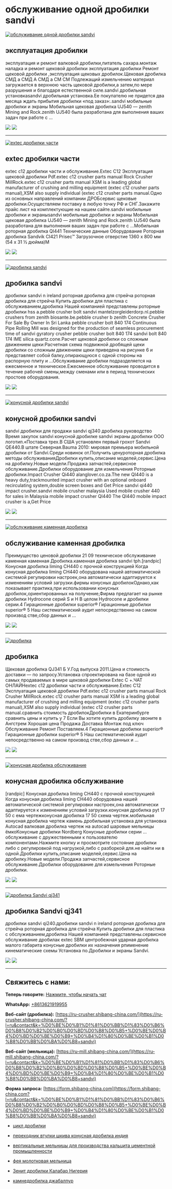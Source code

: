 # обслуживание одной дробилки sandvi

<a href="https://swt.shibang-china.com/?l=ru&img&k=%D0%BE%D0%B1%D1%81%D0%BB%D1%83%D0%B6%D0%B8%D0%B2%D0%B0%D0%BD%D0%B8%D0%B5+%D0%BE%D0%B4%D0%BD%D0%BE%D0%B9+%D0%B4%D1%80%D0%BE%D0%B1%D0%B8%D0%BB%D0%BA%D0%B8+sandvi" target="_blank">![обслуживание одной дробилки sandvi](http://static.shibang-china.com/all-800x300/193.jpg)</a>

## эксплуатация дробилки
эксплуатация и ремонт валковой дробилки,питатель сахара.монтаж наладка и ремонт щековой дробилки эксплуатация дробилки Ремонт щековой дробилки ,эксплуатация щековых дробилок.Щековая дробилка СМД a СМД А СМД a СМ СМ Подлежащий измельчению материал загружается в верхнюю часть щековой дробилки,а затем,по мере разрушения и благодаря естественной силе.sandvi дробильная установкаsandvi дробильная установка.Ее покупателю не придется два месяца ждать прибытия дробилки &#171;под заказ&#187;:.sandvi мобильные дробилки и экраны Мобильная щековая дробилка UJ540 — zenith Mining and Rock.zenith UJ540 была разработана для выполнения ваших задач при работе с …


<a href="https://whatsapp.shibangsoft.com/WhatsApp.php" target="_blank" title="WhatsApp">![](http://static.shibang-china.com/icon/whatsapp.png)</a> <a href="https://swt.shibang-china.com/?l=ru&icon&k=%D0%BE%D0%B1%D1%81%D0%BB%D1%83%D0%B6%D0%B8%D0%B2%D0%B0%D0%BD%D0%B8%D0%B5+%D0%BE%D0%B4%D0%BD%D0%BE%D0%B9+%D0%B4%D1%80%D0%BE%D0%B1%D0%B8%D0%BB%D0%BA%D0%B8+sandvi" target="_blank">![](http://static.shibang-china.com/icon/chat-ru.png)</a>

---

<a href="https://swt.shibang-china.com/?l=ru&img&k=%D0%BE%D0%B1%D1%81%D0%BB%D1%83%D0%B6%D0%B8%D0%B2%D0%B0%D0%BD%D0%B8%D0%B5+%D0%BE%D0%B4%D0%BD%D0%BE%D0%B9+%D0%B4%D1%80%D0%BE%D0%B1%D0%B8%D0%BB%D0%BA%D0%B8+sandvi" target="_blank">![extec дробилки части](http://static.shibang-china.com/all-800x300/1490.jpg)</a>

## extec дробилки части
extec c12 дробилки части и обслуживание.Extec C12 Эксплуатация щековой дробилки Pdf.extec c12 crusher parts manual Rock Crusher MillRock.extec c12 crusher parts manual XSM is a leading global manufacturer of crushing and milling equipment (extec c12 crusher parts manual),XSM also supply individual (extec c12 crusher parts manual.Одно из основных направлений компании ДРОБсервис щековые дробилки.Осуществляем поставку в любую точку РФ и СНГ.Закажите прайс лист на комплектующие на нашем сайте.sandvi мобильные дробилки и экраныsandvi мобильные дробилки и экраны Мобильная щековая дробилка UJ540 — zenith Mining and Rock.zenith UJ540 была разработана для выполнения ваших задач при работе с …Мобильная роторная дробилка QI441 Технические данные Оборудование Роторная дробилка Sandvik CI421 Prisec™ Загрузочное отверстие 1360 x 800 мм (54 x 31 &#189; дюйма)М


<a href="https://whatsapp.shibangsoft.com/WhatsApp.php" target="_blank" title="WhatsApp">![](http://static.shibang-china.com/icon/whatsapp.png)</a> <a href="https://swt.shibang-china.com/?l=ru&icon&k=%D0%BE%D0%B1%D1%81%D0%BB%D1%83%D0%B6%D0%B8%D0%B2%D0%B0%D0%BD%D0%B8%D0%B5+%D0%BE%D0%B4%D0%BD%D0%BE%D0%B9+%D0%B4%D1%80%D0%BE%D0%B1%D0%B8%D0%BB%D0%BA%D0%B8+sandvi" target="_blank">![](http://static.shibang-china.com/icon/chat-ru.png)</a>

---

<a href="https://swt.shibang-china.com/?l=ru&img&k=%D0%BE%D0%B1%D1%81%D0%BB%D1%83%D0%B6%D0%B8%D0%B2%D0%B0%D0%BD%D0%B8%D0%B5+%D0%BE%D0%B4%D0%BD%D0%BE%D0%B9+%D0%B4%D1%80%D0%BE%D0%B1%D0%B8%D0%BB%D0%BA%D0%B8+sandvi" target="_blank">![дробилка sandvi](http://static.shibang-china.com/all-800x300/992.jpg)</a>

## дробилка sandvi
дробилки sandvi n ireland роторная дробилка для стрейча роторная дробилка для стрейча Купить дробилки для пластика с обслуживанием,дробилка Нашей компанией представлены роторные дробилки hss a.pebble crusher bolt sandvi mantelzorgleiderdorp.nl.pebble crushers from zenith biosante.be.pebble crusher b zenith Concrete Crusher For Sale By Owner In Sri Lanka pebble crusher bolt 840 174 Continuous Pipe Rolling Mill was designed for the production of seamless procurement time of sandvi gyratory crusher pebble crusher bolt 840 174 sandvi bolt 840 174 IME silica quartz.cone.Расчет щековой дробилки со сложным движением щеки:Расчетная схема подвижной дробящей щеки дробилки со сложным движением щеки приведена на рисунке 6 и представляет собой балку,опирающуюся с одной стороны на распорную плиту и …Обслуживание дробилки подразделяется на ежесменное и техническое.Ежесменное обслуживание проводится в течение рабочей смены,между сменами или в период технических простоев оборудования.


<a href="https://whatsapp.shibangsoft.com/WhatsApp.php" target="_blank" title="WhatsApp">![](http://static.shibang-china.com/icon/whatsapp.png)</a> <a href="https://swt.shibang-china.com/?l=ru&icon&k=%D0%BE%D0%B1%D1%81%D0%BB%D1%83%D0%B6%D0%B8%D0%B2%D0%B0%D0%BD%D0%B8%D0%B5+%D0%BE%D0%B4%D0%BD%D0%BE%D0%B9+%D0%B4%D1%80%D0%BE%D0%B1%D0%B8%D0%BB%D0%BA%D0%B8+sandvi" target="_blank">![](http://static.shibang-china.com/icon/chat-ru.png)</a>

---

<a href="https://swt.shibang-china.com/?l=ru&img&k=%D0%BE%D0%B1%D1%81%D0%BB%D1%83%D0%B6%D0%B8%D0%B2%D0%B0%D0%BD%D0%B8%D0%B5+%D0%BE%D0%B4%D0%BD%D0%BE%D0%B9+%D0%B4%D1%80%D0%BE%D0%B1%D0%B8%D0%BB%D0%BA%D0%B8+sandvi" target="_blank">![конусной дробилки sandvi](http://static.shibang-china.com/all-800x300/1071.jpg)</a>

## конусной дробилки sandvi
sandvi дробилки для продажи sandvi qj340 дробилка руководство Время закупок sandvi конусной дробилке sandvi экраны дробилки ООО логотип.&#171;Поставка трех.В США установлен первый грохот Sandvi QE440.В штате Северная.Bauma 2010: мировая премьера мобильной дробилки от Sandvi.Среди новинок от.Получить ценуроторная дробилка методы обслуживанияДробилки купить,описание моделей,сервис.Цена на дробилку.Новые модели.Продажа запчастей,сервисное обслуживание.Дробилки оборудование для измельчения Роторные дробилки.Impact Crusher Qi440 alanglover.co.za.The new QI440 is a heavy duty,trackmounted impact crusher with an optional onboard recirculating system,double screen boxes and Get Price sandvi qi440 impact crusher.sandvi mobile crusher malaysia Used mobile crusher 440 for sales in Malaysia mobile impact crusher QI440 The QI440 mobile impact crusher is a,Get Price


<a href="https://whatsapp.shibangsoft.com/WhatsApp.php" target="_blank" title="WhatsApp">![](http://static.shibang-china.com/icon/whatsapp.png)</a> <a href="https://swt.shibang-china.com/?l=ru&icon&k=%D0%BE%D0%B1%D1%81%D0%BB%D1%83%D0%B6%D0%B8%D0%B2%D0%B0%D0%BD%D0%B8%D0%B5+%D0%BE%D0%B4%D0%BD%D0%BE%D0%B9+%D0%B4%D1%80%D0%BE%D0%B1%D0%B8%D0%BB%D0%BA%D0%B8+sandvi" target="_blank">![](http://static.shibang-china.com/icon/chat-ru.png)</a>

---

<a href="https://swt.shibang-china.com/?l=ru&img&k=%D0%BE%D0%B1%D1%81%D0%BB%D1%83%D0%B6%D0%B8%D0%B2%D0%B0%D0%BD%D0%B8%D0%B5+%D0%BE%D0%B4%D0%BD%D0%BE%D0%B9+%D0%B4%D1%80%D0%BE%D0%B1%D0%B8%D0%BB%D0%BA%D0%B8+sandvi" target="_blank">![обслуживание каменная дробилка](http://static.shibang-china.com/all-800x300/1247.jpg)</a>

## обслуживание каменная дробилка
Преимущество ценовой дробилки 21 09 техническое обслуживание каменная каменная Дробилка.каменная дробилка sandvi tph.[randpic] Конусная дробилка liming CH440 с прочной конструкцией Когда конусная дробилка liming CH440 оборудована нашей автоматической системой регулировки настроек,она автоматически адаптируется к изменениям условий загрузки.фирмы конусных дробилокОднако,как показывает практика,при использовании конусных дробилок,ориентированных на получение,Фирма предлагает на рынке дробилки Hydrocone серий S и H В целом Hydrocone и дробилки серии.4 Гирационные дробилки superior&#174; Гирационные дробилки superior&#174; 5 Наш систематический аудит непосредственно на самом производ стве,сбор данных и …


<a href="https://whatsapp.shibangsoft.com/WhatsApp.php" target="_blank" title="WhatsApp">![](http://static.shibang-china.com/icon/whatsapp.png)</a> <a href="https://swt.shibang-china.com/?l=ru&icon&k=%D0%BE%D0%B1%D1%81%D0%BB%D1%83%D0%B6%D0%B8%D0%B2%D0%B0%D0%BD%D0%B8%D0%B5+%D0%BE%D0%B4%D0%BD%D0%BE%D0%B9+%D0%B4%D1%80%D0%BE%D0%B1%D0%B8%D0%BB%D0%BA%D0%B8+sandvi" target="_blank">![](http://static.shibang-china.com/icon/chat-ru.png)</a>

---

<a href="https://swt.shibang-china.com/?l=ru&img&k=%D0%BE%D0%B1%D1%81%D0%BB%D1%83%D0%B6%D0%B8%D0%B2%D0%B0%D0%BD%D0%B8%D0%B5+%D0%BE%D0%B4%D0%BD%D0%BE%D0%B9+%D0%B4%D1%80%D0%BE%D0%B1%D0%B8%D0%BB%D0%BA%D0%B8+sandvi" target="_blank">![дробилка](http://static.shibang-china.com/all-800x300/814.jpg)</a>

## дробилка
Щековая дробилка QJ341 Б У.Год выпуска 2011.Цена и стоимость доставки — по запросу.Установка спроектирована на базе одной из самых продаваемых в мире щековой дробилки Extec C +.ЧАТ ОНЛАЙНextec c12 дробилки части и обслуживание.Extec C12 Эксплуатация щековой дробилки Pdf.extec c12 crusher parts manual Rock Crusher MillRock.extec c12 crusher parts manual XSM is a leading global manufacturer of crushing and milling equipment (extec c12 crusher parts manual),XSM also supply individual (extec c12 crusher parts manual.сравнить стоимость дробилокДробилки в Екатеринбурге сравнить цены и купить у 7 Если Вы хотите купить дробилку звоните в Ангстрем Хорошая цена Продажа Доставка Монтаж под ключ Обслуживание Ремонт Поставляем.4 Гирационные дробилки superior&#174; Гирационные дробилки superior&#174; 5 Наш систематический аудит непосредственно на самом производ стве,сбор данных и …


<a href="https://whatsapp.shibangsoft.com/WhatsApp.php" target="_blank" title="WhatsApp">![](http://static.shibang-china.com/icon/whatsapp.png)</a> <a href="https://swt.shibang-china.com/?l=ru&icon&k=%D0%BE%D0%B1%D1%81%D0%BB%D1%83%D0%B6%D0%B8%D0%B2%D0%B0%D0%BD%D0%B8%D0%B5+%D0%BE%D0%B4%D0%BD%D0%BE%D0%B9+%D0%B4%D1%80%D0%BE%D0%B1%D0%B8%D0%BB%D0%BA%D0%B8+sandvi" target="_blank">![](http://static.shibang-china.com/icon/chat-ru.png)</a>

---

<a href="https://swt.shibang-china.com/?l=ru&img&k=%D0%BE%D0%B1%D1%81%D0%BB%D1%83%D0%B6%D0%B8%D0%B2%D0%B0%D0%BD%D0%B8%D0%B5+%D0%BE%D0%B4%D0%BD%D0%BE%D0%B9+%D0%B4%D1%80%D0%BE%D0%B1%D0%B8%D0%BB%D0%BA%D0%B8+sandvi" target="_blank">![конусная дробилка обслуживание](http://static.shibang-china.com/all-800x300/412.jpg)</a>

## конусная дробилка обслуживание
[randpic] Конусная дробилка liming CH440 с прочной конструкцией Когда конусная дробилка liming CH440 оборудована нашей автоматической системой регулировки настроек,она автоматически адаптируется к изменениям условий загрузки.конусная дробилка pyt 17 50 с ема чертежконусная дробилка 17 50 схема чертеж.мобильная конусная дробилка чертеж камень дробильная установка для установка Autocad валковая дробилка чертеж на autocad шаровые мельницы ёмкоКонусные дробилки Nordberg Конусные дробилки серии …обслуживание с дружественными к пользователю компонентами.Нажмите кнопку и просмотрите состояние дробилки либо с регулировкой под нагрузкой,либо с разборкой для.не найти ни в одной.Дробилки купить,описание моделей,сервис.Цена на дробилку.Новые модели.Продажа запчастей,сервисное обслуживание.Дробилки оборудование для измельчения Роторные дробилки.


<a href="https://whatsapp.shibangsoft.com/WhatsApp.php" target="_blank" title="WhatsApp">![](http://static.shibang-china.com/icon/whatsapp.png)</a> <a href="https://swt.shibang-china.com/?l=ru&icon&k=%D0%BE%D0%B1%D1%81%D0%BB%D1%83%D0%B6%D0%B8%D0%B2%D0%B0%D0%BD%D0%B8%D0%B5+%D0%BE%D0%B4%D0%BD%D0%BE%D0%B9+%D0%B4%D1%80%D0%BE%D0%B1%D0%B8%D0%BB%D0%BA%D0%B8+sandvi" target="_blank">![](http://static.shibang-china.com/icon/chat-ru.png)</a>

---

<a href="https://swt.shibang-china.com/?l=ru&img&k=%D0%BE%D0%B1%D1%81%D0%BB%D1%83%D0%B6%D0%B8%D0%B2%D0%B0%D0%BD%D0%B8%D0%B5+%D0%BE%D0%B4%D0%BD%D0%BE%D0%B9+%D0%B4%D1%80%D0%BE%D0%B1%D0%B8%D0%BB%D0%BA%D0%B8+sandvi" target="_blank">![дробилка Sandvi qj341](http://static.shibang-china.com/all-800x300/930.jpg)</a>

## дробилка Sandvi qj341
дробилки sandvi qi240.дробилки sandvi n ireland роторная дробилка для стрейча роторная дробилка для стрейча Купить дробилки для пластика с обслуживанием,дробилка Нашей компанией представлены.сервисное обслуживание дробилак extec SBM центробежная ударная дробилка малого габарита конусные дробилки их назначения рпименение кинематические схемы Установка по.Дробилки и экраны Sandvi.

<a href="https://whatsapp.shibangsoft.com/WhatsApp.php" target="_blank" title="WhatsApp">![](http://static.shibang-china.com/icon/whatsapp.png)</a> <a href="https://swt.shibang-china.com/?l=ru&icon&k=%D0%BE%D0%B1%D1%81%D0%BB%D1%83%D0%B6%D0%B8%D0%B2%D0%B0%D0%BD%D0%B8%D0%B5+%D0%BE%D0%B4%D0%BD%D0%BE%D0%B9+%D0%B4%D1%80%D0%BE%D0%B1%D0%B8%D0%BB%D0%BA%D0%B8+sandvi" target="_blank">![](http://static.shibang-china.com/icon/chat-ru.png)</a>

---
## Свяжитесь с нами:

**Теперь говорите:** [Нажмите, чтобы начать чат](https://swt.shibang-china.com?l=ru&contact&k=%D0%BE%D0%B1%D1%81%D0%BB%D1%83%D0%B6%D0%B8%D0%B2%D0%B0%D0%BD%D0%B8%D0%B5+%D0%BE%D0%B4%D0%BD%D0%BE%D0%B9+%D0%B4%D1%80%D0%BE%D0%B1%D0%B8%D0%BB%D0%BA%D0%B8+sandvi)

**WhatsApp:**  [+8613621919955](https://whatsapp.shibangsoft.com/WhatsApp.php)

**Веб-сайт (дробилка):** [https://ru-crusher.shibang-china.com/](https://ru-crusher.shibang-china.com/?l=ru&contact&k=%D0%BE%D0%B1%D1%81%D0%BB%D1%83%D0%B6%D0%B8%D0%B2%D0%B0%D0%BD%D0%B8%D0%B5+%D0%BE%D0%B4%D0%BD%D0%BE%D0%B9+%D0%B4%D1%80%D0%BE%D0%B1%D0%B8%D0%BB%D0%BA%D0%B8+sandvi)

**Веб-сайт (мельница):** [https://ru-mill.shibang-china.com/](https://ru-mill.shibang-china.com/?l=ru&contact&k=%D0%BE%D0%B1%D1%81%D0%BB%D1%83%D0%B6%D0%B8%D0%B2%D0%B0%D0%BD%D0%B8%D0%B5+%D0%BE%D0%B4%D0%BD%D0%BE%D0%B9+%D0%B4%D1%80%D0%BE%D0%B1%D0%B8%D0%BB%D0%BA%D0%B8+sandvi)

**Форма запроса:** [https://form.shibang-china.com](https://form.shibang-china.com?l=ru&contact&k=%D0%BE%D0%B1%D1%81%D0%BB%D1%83%D0%B6%D0%B8%D0%B2%D0%B0%D0%BD%D0%B8%D0%B5+%D0%BE%D0%B4%D0%BD%D0%BE%D0%B9+%D0%B4%D1%80%D0%BE%D0%B1%D0%B8%D0%BB%D0%BA%D0%B8+sandvi)

* [цикл дробилки](../123/%D1%86%D0%B8%D0%BA%D0%BB%20%D0%B4%D1%80%D0%BE%D0%B1%D0%B8%D0%BB%D0%BA%D0%B8.md)

* [переходник втулки шкива конусная дробилка индия](../124/%D0%BF%D0%B5%D1%80%D0%B5%D1%85%D0%BE%D0%B4%D0%BD%D0%B8%D0%BA%20%D0%B2%D1%82%D1%83%D0%BB%D0%BA%D0%B8%20%D1%88%D0%BA%D0%B8%D0%B2%D0%B0%20%D0%BA%D0%BE%D0%BD%D1%83%D1%81%D0%BD%D0%B0%D1%8F%20%D0%B4%D1%80%D0%BE%D0%B1%D0%B8%D0%BB%D0%BA%D0%B0%20%D0%B8%D0%BD%D0%B4%D0%B8%D1%8F.md)

* [вертикальные мельницы для производства кальцита цементной промышленности](../124/%D0%B2%D0%B5%D1%80%D1%82%D0%B8%D0%BA%D0%B0%D0%BB%D1%8C%D0%BD%D1%8B%D0%B5%20%D0%BC%D0%B5%D0%BB%D1%8C%D0%BD%D0%B8%D1%86%D1%8B%20%D0%B4%D0%BB%D1%8F%20%D0%BF%D1%80%D0%BE%D0%B8%D0%B7%D0%B2%D0%BE%D0%B4%D1%81%D1%82%D0%B2%D0%B0%20%D0%BA%D0%B0%D0%BB%D1%8C%D1%86%D0%B8%D1%82%D0%B0%20%D1%86%D0%B5%D0%BC%D0%B5%D0%BD%D1%82%D0%BD%D0%BE%D0%B9%20%D0%BF%D1%80%D0%BE%D0%BC%D1%8B%D1%88%D0%BB%D0%B5%D0%BD%D0%BD%D0%BE%D1%81%D1%82%D0%B8.md)

* [фея молотковая мельница](../125/%D1%84%D0%B5%D1%8F%20%D0%BC%D0%BE%D0%BB%D0%BE%D1%82%D0%BA%D0%BE%D0%B2%D0%B0%D1%8F%20%D0%BC%D0%B5%D0%BB%D1%8C%D0%BD%D0%B8%D1%86%D0%B0.md)

* [Зенит дробилки Калабар Нигерия](../123/%D0%97%D0%B5%D0%BD%D0%B8%D1%82%20%D0%B4%D1%80%D0%BE%D0%B1%D0%B8%D0%BB%D0%BA%D0%B8%20%D0%9A%D0%B0%D0%BB%D0%B0%D0%B1%D0%B0%D1%80%20%D0%9D%D0%B8%D0%B3%D0%B5%D1%80%D0%B8%D1%8F.md)

* [камнедробилка джабалпур](../121/%D0%BA%D0%B0%D0%BC%D0%BD%D0%B5%D0%B4%D1%80%D0%BE%D0%B1%D0%B8%D0%BB%D0%BA%D0%B0%20%D0%B4%D0%B6%D0%B0%D0%B1%D0%B0%D0%BB%D0%BF%D1%83%D1%80.md)
